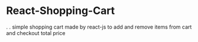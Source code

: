 # React-Shopping-Cart
.
.
simple shopping cart made by react-js to add and remove items from cart and checkout total price 
